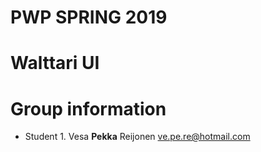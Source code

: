 # PWP SPRING 2019
# Walttari UI
# Group information
* Student 1. Vesa **Pekka** Reijonen ve.pe.re@hotmail.com


